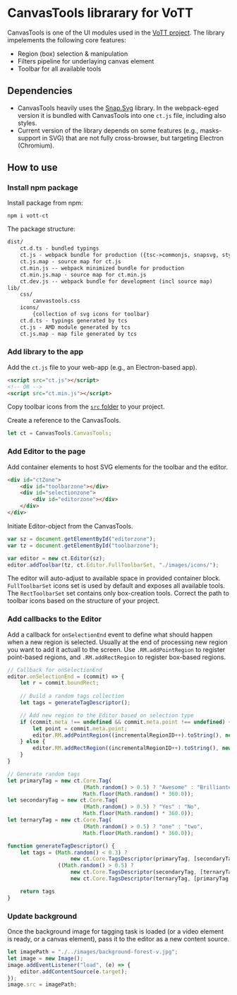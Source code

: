 # CanvasTools librarary for VoTT

CanvasTools is one of the UI modules used in the [VoTT project](https://github.com/Microsoft/VoTT/). The library impelements the following core features:

* Region (box) selection & manipulation
* Filters pipeline for underlaying canvas element
* Toolbar for all available tools

## Dependencies

* CanvasTools heavily uses the [Snap.Svg](https://github.com/adobe-webplatform/Snap.svg) library. In the webpack-eged version it is bundled with CanvasTools into one `ct.js` file, including also styles.
* Current version of the library depends on some features (e.g., masks-support in SVG) that are not fully cross-browser, but targeting Electron (Chromium).

## How to use

### Install npm package

Install package from npm:

```node
npm i vott-ct
```

The package structure:

```txt
dist/
    ct.d.ts - bundled typings
    ct.js - webpack bundle for production ({tsc->commonjs, snapsvg, styles} -> umd)
    ct.js.map - source map for ct.js
    ct.min.js -- webpack minimized bundle for production
    ct.min.js.map - source map for ct.min.js
    ct.dev.js -- webpack bundle for development (incl source map)
lib/
    css/
        canvastools.css
    icons/
        {collection of svg icons for toolbar}
    ct.d.ts - typings generated by tcs
    ct.js - AMD module generated by tcs
    ct.js.map - map file generated by tcs
```

### Add library to the app

Add the `ct.js` file to your web-app (e.g., an Electron-based app).

```html
<script src="ct.js"></script>
<!-- OR -->
<script src="ct.min.js"></script>

```

Copy toolbar icons from the [`src` folder](https://github.com/kichinsky/CanvasTools-for-VOTT/tree/master/src/canvastools/icons) to your project.

Create a reference to the CanvasTools.

```js
let ct = CanvasTools.CanvasTools;
```

### Add Editor to the page

Add container elements to host SVG elements for the toolbar and the editor.

```html
<div id="ctZone">
    <div id="toolbarzone"></div>
    <div id="selectionzone">
        <div id="editorzone"></div>
    </div>
</div>
```

Initiate Editor-object from the CanvasTools.

```js
var sz = document.getElementById("editorzone");
var tz = document.getElementById("toolbarzone");

var editor = new ct.Editor(sz);
editor.addToolbar(tz, ct.Editor.FullToolbarSet, "./images/icons/");
```

The editor will auto-adjust to available space in provided container block.
`FullToolbarSet` icons set is used by default and exposes all available tools. The `RectToolbarSet` set contains only box-creation tools.
Correct the path to toolbar icons based on the structure of your project.

### Add callbacks to the Editor

Add a callback for `onSelectionEnd` event to define what should happen when a new region is selected. Usually at the end of processing new region you want to add it actuall to the screen. Use `.RM.addPointRegion` to register point-based regions, and `.RM.addRectRegion` to register box-based regions.

```js
// Callback for onSelectionEnd
editor.onSelectionEnd = (commit) => {
    let r = commit.boundRect;
  
    // Build a random tags collection
    let tags = generateTagDescriptor();

    // Add new region to the Editor based on selection type
    if (commit.meta !== undefined && commit.meta.point !== undefined) {
        let point = commit.meta.point;
        editor.RM.addPointRegion((incrementalRegionID++).toString(), new ct.Core.Point2D(point.x, point.y), tags);
    } else {
        editor.RM.addRectRegion((incrementalRegionID++).toString(), new ct.Core.Point2D(r.x1, r.y1), new ct.Core.Point2D(r.x2, r.y2), tags);
    }
}

// Generate random tags
let primaryTag = new ct.Core.Tag(
                        (Math.random() > 0.5) ? "Awesome" : "Brilliante",
                        Math.floor(Math.random() * 360.0));
let secondaryTag = new ct.Core.Tag(
                        (Math.random() > 0.5) ? "Yes" : "No",
                        Math.floor(Math.random() * 360.0));
let ternaryTag = new ct.Core.Tag(
                        (Math.random() > 0.5) ? "one" : "two",
                        Math.floor(Math.random() * 360.0));

function generateTagDescriptor() {
    let tags = (Math.random() < 0.3) ?
                    new ct.Core.TagsDescriptor(primaryTag, [secondaryTag, ternaryTag]):
                ((Math.random() > 0.5) ?
                    new ct.Core.TagsDescriptor(secondaryTag, [ternaryTag, primaryTag]):
                    new ct.Core.TagsDescriptor(ternaryTag, [primaryTag, secondaryTag]));

    return tags
}
```

### Update background

Once the background image for tagging task is loaded (or a video element is ready, or a canvas element), pass it to the editor as a new content source.

```js
let imagePath = "./../images/background-forest-v.jpg";
let image = new Image();
image.addEventListener("load", (e) => {
    editor.addContentSource(e.target);
});
image.src = imagePath;
```